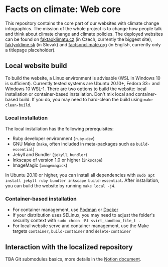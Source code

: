 # Facts on climate: Web core

This repository contains the core part of our websites with climate change infographics. The mission of the whole project is to change how people talk and think about climate change and climate policies. The deployed websites can be found on [faktaoklimatu.cz](https://faktaoklimatu.cz) (in Czech, currently the biggest site), [faktyoklime.sk](https://faktyoklime.sk) (in Slovak) and [factsonclimate.org](https://factsonclimate.org) (in English, currently only a titlepage placeholder).

## Local website build

To build the website, a Linux environment is advisable (WSL in Windows 10 is sufficient). Currently tested systems are Ubuntu 20.10+, Fedora 33+ and Windows 10 WSL-1. There are two options to build the website: local installation or container-based installation. Don't mix local and container-based build. If you do, you may need to hard-clean the build using `make clean-build`.

### Local installation

The local installation has the following prerequisites:

* Ruby developer environment (`ruby-dev`)
* GNU Make (`make`, often included in meta-packages such as `build-essential`)
* Jekyll and Bundler (`jekyll`, `bundler`)
* Inkscape of version 1.0 or higher (`inkscape`)
* ImageMagic (`imagemagick`)

In Ubuntu 20.10 or higher, you can install all dependencies with `sudo apt install jekyll ruby bundler inkscape build-essential`. After installation, you can build the website by running `make local -j4`.

### Container-based installation

* For container management, use [Podman](https://podman.io) or [Docker](https://www.docker.com/)
* If your distribution uses SELinux, you may need to adjust the folder's security context with `sudo chcon -Rt svirt_sandbox_file_t .`
* For local website serve and container management, use the Make targets `container`, `build-container` and `delete-container`

## Interaction with the localized repository

TBA Git submodules basics, more details in the [Notion document](https://www.notion.so/faktaoklimatu/Workflow-GitHub-4c5b294731dc4f9a8b2203daefcff432).

